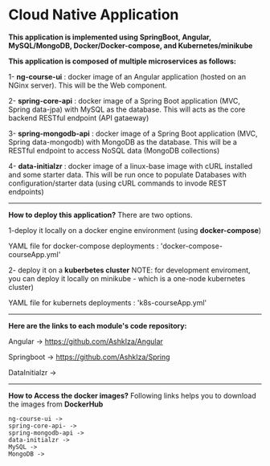 # Cloud Native Application 
**This application is implemented using SpringBoot, Angular, MySQL/MongoDB, Docker/Docker-compose, and Kubernetes/minikube**


**This application is composed of multiple microservices as follows:**

1- **ng-course-ui** :  docker image of an Angular application (hosted on an NGinx server). This will be the Web component.

2- **spring-core-api** : docker image of a Spring Boot application (MVC, Spring data-jpa) with MySQL as the database.
    This will acts as the core backend RESTful endpoint (API gataeway)
    
3- **spring-mongodb-api** : docker image of a Spring Boot application (MVC, Spring data-mongodb) with MongoDB as the database.
        This will be a RESTful endpoint to access NoSQL data (MongoDB collections)
    
4- **data-initialzr** : docker image of a linux-base image with cURL installed and some starter data. 
        This will be run once to populate Databases with configuration/starter data (using cURL commands to invode REST endpoints)
  
------------------------------------------------------------------------------------------------------------------------------------

**How to deploy this application?**
There are two options.

1-deploy it locally on a docker engine environment (using **docker-compose**)

  YAML file for docker-compose deployments : 'docker-compose-courseApp.yml'  

2- deploy it on a **kuberbetes cluster**
  NOTE: for development enviroment, you can deploy it locally on minikube - which is a one-node kubernetes cluster)
  
  YAML file for kubernets deployments :  'k8s-courseApp.yml'
  
 ------------------------------------------------------------------------------------------------------------------------------------

**Here are the links to each module's code repository:**
 
   Angular ->
   https://github.com/AshkIza/Angular
   
   Springboot -> 
   https://github.com/AshkIza/Spring
    
   DataInitialzr ->
 
------------------------------------------------------------------------------------------------------------------------------------

**How to Access the docker images?**
Following links helps you to download the images from **DockerHub**
    
    ng-course-ui -> 
    spring-core-api- ->
    spring-mongodb-api ->
    data-initialzr ->
    MySQL ->
    MongoDB -> 
   
